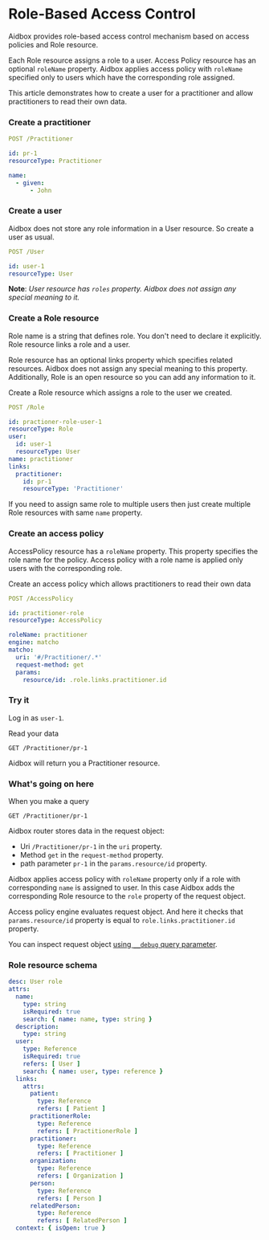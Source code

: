# Role-Based Access Control

Aidbox provides role-based access control mechanism based on access policies and Role resource.

Each Role resource assigns a role to a user. Access Policy resource has an optional `roleName` property. Aidbox applies access policy with `roleName` specified only to users which have the corresponding role assigned.

This article demonstrates how to create a user for a practitioner and allow practitioners to read their own data.

### Create a practitioner

```yaml
POST /Practitioner

id: pr-1
resourceType: Practitioner

name:
  - given:
      - John
```

### Create a user

Aidbox does not store any role information in a User resource. So create a user as usual.

```yaml
POST /User

id: user-1
resourceType: User
```

**Note**: _User resource has `roles` property. Aidbox does not assign any special meaning to it._

### Create a Role resource

Role name is a string that defines role. You don't need to declare it explicitly. Role resource links a role and a user.

Role resource has an optional links property which specifies related resources. Aidbox does not assign any special meaning to this property. Additionally, Role is an open resource so you can add any information to it.

Create a Role resource which assigns a role to the user we created.

```yaml
POST /Role

id: practioner-role-user-1
resourceType: Role
user:
  id: user-1
  resourceType: User
name: practitioner
links:
  practitioner:
    id: pr-1
    resourceType: 'Practitioner'
```

If you need to assign same role to multiple users then just create multiple Role resources with same `name` property.

### Create an access policy

AccessPolicy resource has a `roleName` property. This property specifies the role name for the policy. Access policy with a role name is applied only users with the corresponding role.

Create an access policy which allows practitioners to read their own data

```yaml
POST /AccessPolicy

id: practitioner-role
resourceType: AccessPolicy

roleName: practitioner
engine: matcho
matcho:
  uri: '#/Practitioner/.*'
  request-method: get
  params:
    resource/id: .role.links.practitioner.id
```

### Try it

Log in as `user-1`.

Read your data

```http
GET /Practitioner/pr-1
```

Aidbox will return you a Practitioner resource.

### What's going on here

When you make a query

```
GET /Practitioner/pr-1
```

Aidbox router stores data in the request object:

* Uri `/Practitioner/pr-1` in the `uri` property.
* Method `get` in the `request-method` property.
* path parameter `pr-1` in the `params.resource/id` property.

Aidbox applies access policy with `roleName` property only if a role with corresponding `name` is assigned to user. In this case Aidbox adds the corresponding Role resource to the `role` property of the request object.

Access policy engine evaluates request object. And here it checks that `params.resource/id` property is equal to `role.links.practitioner.id` property.

You can inspect request object [using `__debug` query parameter](debug.md#\_\_debug-query-string-parameter).

### Role resource schema

```yaml
desc: User role
attrs:
  name:
    type: string
    isRequired: true
    search: { name: name, type: string }
  description:
    type: string
  user:
    type: Reference
    isRequired: true
    refers: [ User ]
    search: { name: user, type: reference }
  links:
    attrs:
      patient:
        type: Reference
        refers: [ Patient ]
      practitionerRole:
        type: Reference
        refers: [ PractitionerRole ]
      practitioner:
        type: Reference
        refers: [ Practitioner ]
      organization:
        type: Reference
        refers: [ Organization ]
      person:
        type: Reference
        refers: [ Person ]
      relatedPerson:
        type: Reference
        refers: [ RelatedPerson ]
  context: { isOpen: true }
```
